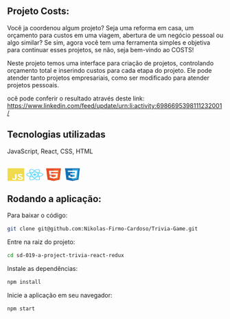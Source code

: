 ## Projeto Costs:


Você ja coordenou algum projeto? Seja uma reforma em casa, um orçamento para custos em uma viagem, abertura de um negócio pessoal ou algo similar? Se sim, agora você tem uma ferramenta simples e objetiva para continuar esses projetos, se não, seja bem-vindo ao COSTS!

Neste projeto temos uma interface para criação de projetos, controlando orçamento total e inserindo custos
para cada etapa do projeto. Ele pode atender tanto projetos empresariais, como ser modificado para atender projetos
pessoais.

ocê pode conferir o resultado através deste link: https://www.linkedin.com/feed/update/urn:li:activity:6986695398111232001/

## Tecnologias utilizadas

JavaScript, React, CSS, HTML

<div style="display: inline_block"><br>
  <img align="center" alt="Niko-Js" height="30" width="40" src="https://raw.githubusercontent.com/devicons/devicon/master/icons/javascript/javascript-plain.svg">
  <img align="center" alt="Niko-React" height="30" width="40" src="https://raw.githubusercontent.com/devicons/devicon/master/icons/react/react-original.svg">
  <img align="center" alt="Niko-HTML" height="30" width="40" src="https://raw.githubusercontent.com/devicons/devicon/master/icons/html5/html5-original.svg">
  <img align="center" alt="Niko-CSS" height="30" width="40" src="https://raw.githubusercontent.com/devicons/devicon/master/icons/css3/css3-original.svg">
</div>

##

## Rodando a aplicação:


Para baixar o código:

```bash
git clone git@github.com:Nikolas-Firmo-Cardoso/Trivia-Game.git
```

Entre na raiz do projeto:

```bash
cd sd-019-a-project-trivia-react-redux
```

Instale as dependências:

```bash
npm install
```

Inicie a aplicação em seu navegador:

```bash
npm start
```
